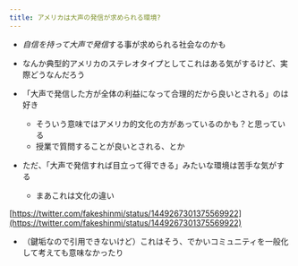 ```yaml
---
title: アメリカは大声の発信が求められる環境?
---
```


* *自信を持って大声で発信*する事が求められる社会なのかも

* なんか典型的アメリカのステレオタイプとしてこれはある気がするけど、実際どうなんだろう

* 「大声で発信した方が全体の利益になって合理的だから良いとされる」のは好き
  
  * そういう意味ではアメリカ的文化の方があっているのかも？と思っている
  * 授業で質問することが良いとされる、とか
* ただ、「大声で発信すれば目立って得できる」みたいな環境は苦手な気がする
  
  * まあこれは文化の違い

[https://twitter.com/fakeshinmi/status/1449267301375569922](https://twitter.com/fakeshinmi/status/1449267301375569922)

* （鍵垢なので引用できないけど）これはそう、でかいコミュニティを一般化して考えても意味なかったり
